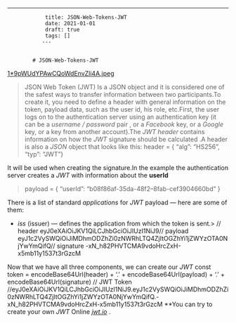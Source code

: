 ---
                title: JSON-Web-Tokens-JWT
                date: 2021-01-01    
                draft: true
                tags: []
               ---


            # JSON-Web-Tokens-JWT

[1*9pWUdYPAwCQoWdEnvZli4A.jpeg](JSON%20Web%20Tokens%20(JWT)%2086fe6818c9384adab0f151f589d48ce7/19pWUdYPAwCQoWdEnvZli4A.jpeg)
> JSON Web Token (JWT) Is a JSON object and it is considered one of the safest ways to transfer information between two participants.To create it, you need to define a header with general information on the token, payload data, such as the user id, his role, etc.First, the user logs on to the authentication server using an authentication key (it can be a *username / password* pair , or a *Facebook* key, or a *Google* key, or a key from another account).The *JWT header* contains information on how the *JWT* signature should be calculated .A header is also a *JSON* object that looks like this:
> header = { “alg”: “HS256”, “typ”: “JWT”}
>
It will be used when creating the signature.In the example the authentication server creates a *JWT* with information about the **userId**
> payload = { “userId”: “b08f86af-35da-48f2–8fab-cef3904660bd” }
>
There is a list of standard *applications* for *JWT* payload — here are some of them:
- *iss* (issuer) — defines the application from which the token is sent.> // header eyJ0eXAiOiJKV1QiLCJhbGciOiJIUzI1NiJ9// payload eyJ1c2VySWQiOiJiMDhmODZhZi0zNWRhLTQ4ZjItOGZhYi1jZWYzOTA0NjYwYmQifQ// signature -xN_h82PHVTCMA9vdoHrcZxH-x5mb11y1537t3rGzcM
>
Now that we have all three components, we can create our *JWT*
const token = encodeBase64Url(header) + ‘.’ + encodeBase64Url(payload) + ‘.’ + encodeBase64Url(signature)
// JWT Token //eyJ0eXAiOiJKV1QiLCJhbGciOiJIUzI1NiJ9.eyJ1c2VySWQiOiJiMDhmODZhZi0zNWRhLTQ4ZjItOGZhYi1jZWYzOTA0NjYwYmQifQ.-xN_h82PHVTCMA9vdoHrcZxH-x5mb11y1537t3rGzcM
**You can try to create your own *JWT* Online *[jwt.io](https://jwt.io/)* .